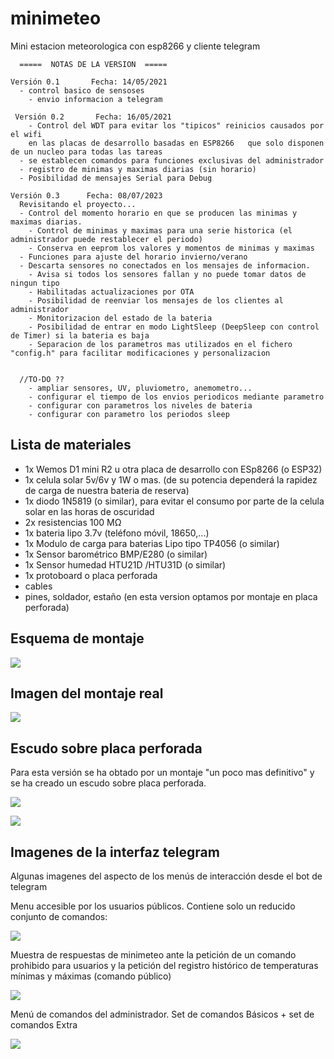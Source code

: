 # minimeteo
Mini estacion meteorologica con esp8266 y cliente telegram


      =====  NOTAS DE LA VERSION  ===== 

    Versión 0.1       Fecha: 14/05/2021
      - control basico de sensoses
	    - envio informacion a telegram

     Versión 0.2       Fecha: 16/05/2021
	    - Control del WDT para evitar los "tipicos" reinicios causados por el wifi 
        en las placas de desarrollo basadas en ESP8266   que solo disponen de un nucleo para todas las tareas
      - se establecen comandos para funciones exclusivas del administrador 
      - registro de minimas y maximas diarias (sin horario)
      - Posibilidad de mensajes Serial para Debug

    Versión 0.3      Fecha: 08/07/2023 
      Revisitando el proyecto...
      - Control del momento horario en que se producen las minimas y maximas diarias.
	    - Control de minimas y maximas para una serie historica (el administrador puede restablecer el periodo)
	    - Conserva en eeprom los valores y momentos de minimas y maximas
      - Funciones para ajuste del horario invierno/verano
      - Descarta sensores no conectados en los mensajes de informacion.
	    - Avisa si todos los sensores fallan y no puede tomar datos de ningun tipo
	    - Habilitadas actualizaciones por OTA 
	    - Posibilidad de reenviar los mensajes de los clientes al administrador
	    - Monitorizacion del estado de la bateria
	    - Posibilidad de entrar en modo LightSleep (DeepSleep con control de Timer) si la bateria es baja 
	    - Separacion de los parametros mas utilizados en el fichero "config.h" para facilitar modificaciones y personalizacion
	  
	  
	  //TO-DO ??
	    - ampliar sensores, UV, pluviometro, anemometro... 
	    - configurar el tiempo de los envios periodicos mediante parametro
	    - configurar con parametros los niveles de bateria
	    - configurar con parametro los periodos sleep
	  


## Lista de materiales

- 1x Wemos D1 mini R2 u otra placa de desarrollo con ESp8266 (o ESP32)
- 1x celula solar 5v/6v y 1W o mas. (de su potencia dependerá la rapidez de carga de nuestra bateria de reserva)
- 1x diodo 1N5819 (o similar), para evitar el consumo por parte de la celula solar en las horas de oscuridad
- 2x resistencias 100 MΩ
- 1x bateria lipo 3.7v (teléfono móvil, 18650,...)
- 1x Modulo de carga para baterias Lipo tipo TP4056 (o similar)
- 1x Sensor barométrico BMP/E280 (o similar)
- 1x Sensor humedad HTU21D /HTU31D (o similar)
- 1x protoboard o placa perforada
- cables 
- pines, soldador, estaño (en esta version optamos por montaje en placa perforada) 


## Esquema de montaje

![](./imagenes/sche-wemos-miniMETEO.png)

##  Imagen del montaje real

![](./imagenes/hard-minimeteo-componentes.jpg)


## Escudo sobre placa perforada
Para esta versión se ha obtado por un montaje "un poco mas definitivo" y se ha creado un escudo sobre placa perforada.

![](./imagenes/hard-minimteo-escudo-up.jpg)

![](./imagenes/hard-minimteo-wemos-en-escudo.jpg)


## Imagenes de la interfaz telegram

Algunas imagenes del aspecto de los menús de interacción desde el bot de telegram

Menu accesible por los usuarios públicos. 
Contiene solo un reducido conjunto de comandos:

![](./imagenes/soft-menu-usuario.png)

Muestra de respuestas de minimeteo ante la petición de un comando prohibido para usuarios y la petición del registro histórico de temperaturas mínimas y máximas (comando público)

![](./imagenes/sof-registro-historico.png)

Menú de comandos del administrador. Set de comandos Básicos + set de comandos Extra

![](./imagenes/sof-menu-admin.png)


